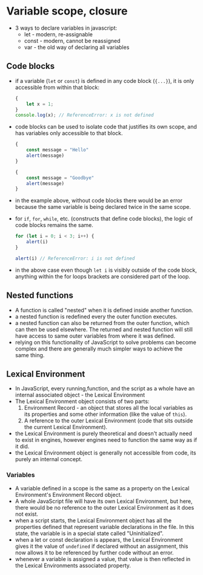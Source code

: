 # Variable scope, closure

-   3 ways to declare variables in javascript:
    -   let - modern, re-assignable
    -   const - modern, cannot be reassigned
    -   var - the old way of declaring all variables

## Code blocks

-   if a variable (`let` or `const`) is defined in any code block (`{...}`), it is only accessible from within that block:
    ```JavaScript
    {
    	let x = 1;
    }
    console.log(x); // ReferenceError: x is not defined
    ```
-   code blocks can be used to isolate code that justifies its own scope, and has variables only accessible to that block.

    ```JavaScript
    {
    	const message = "Hello"
    	alert(message)
    }

    {
    	const message = "Goodbye"
    	alert(message)
    }
    ```

-   in the example above, without code blocks there would be an error because the same variable is being declared twice in the same scope.
-   for `if`, `for`, `while`, etc. (constructs that define code blocks), the logic of code blocks remains the same.

    ```JavaScript
    for (let i = 0; i < 3; i++) {
    	alert(i)
    }

    alert(i) // ReferenceError: i is not defined
    ```

-   in the above case even though `let i` is visibly outside of the code block, anything within the for loops brackets are considered part of the loop.

## Nested functions

-   A function is called "nested" when it is defined inside another function.
-   a nested function is redefined every the outer function executes.
-   a nested function can also be returned from the outer function, which can then be used elsewhere. The returned and nested function will still have access to same outer variables from where it was defined.
-   relying on this functionality of JavaScript to solve problems can become complex and there are generally much simpler ways to achieve the same thing.

## Lexical Environment

-   In JavaScript, every running,function, and the script as a whole have an internal associated object - the Lexical Environment
-   The Lexical Environment object consists of two parts:
    1. Environment Record - an object that stores all the local variables as its properties and some other information (like the value of `this`).
    2. A reference to the outer Lexical Environment (code that sits outside the current Lexical Environment).
-   the Lexical Environment is purely theoretical and doesn't actually need to exist in engines, however engines need to function the same way as if it did.
-   the Lexical Environment object is generally not accessible from code, its purely an internal concept.

### Variables

-   A variable defined in a scope is the same as a property on the Lexical Environment's Environment Record object.
-   A whole JavaScript file will have its own Lexical Environment, but here, there would be no reference to the outer Lexical Environment as it does not exist.
-   when a script starts, the Lexical Environment object has all the properties defined that represent variable declarations in the file. In this state, the variable is in a special state called "Uninitialized".
-   when a let or const declaration is appears, the Lexical Environment gives it the value of `undefined` if declared without an assignment, this now allows it to be referenced by further code without an error.
-   whenever a variable is assigned a value, that value is then reflected in the Lexical Environments associated property.

